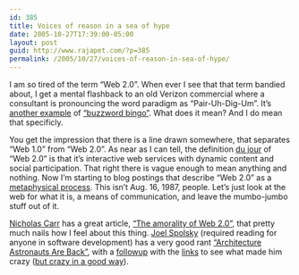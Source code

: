 ```yaml
---
id: 385
title: Voices of reason in a sea of hype
date: 2005-10-27T17:39:00-05:00
layout: post
guid: http://www.rajapet.com/?p=385
permalink: /2005/10/27/voices-of-reason-in-sea-of-hype/
---
```

I am so tired of the term &#8220;Web 2.0&#8221;. When ever I see that that term bandied about, I get a mental flashback to an old Verizon commercial where a consultant is pronouncing the word paradigm as &#8220;Pair-Uh-Dig-Um&#8221;. It&#8217;s [another example](http://www.dack.com/web/bullshit.html "Web Economy Bullshit Generator") of [&#8220;buzzword bingo&#8221;](http://en.wikipedia.org/wiki/Buzzword_bingo "Buzzword Bingo - the game"). What does it mean? And I do mean that specificly. 

You get the impression that there is a line drawn somewhere, that separates &#8220;Web 1.0&#8221; from &#8220;Web 2.0&#8221;. As near as I can tell, the definition [du jour](http://french.about.com/library/motdujour/bl_motdujour.htm) of &#8220;Web 2.0&#8221; is that it&#8217;s interactive web services with dynamic content and social participation. That right there is vague enough to mean anything and nothing. Now I&#8217;m starting to blog postings that describe &#8220;Web 2.0&#8221; as a [metaphysical process](http://uncyclopedia.org/wiki/Hippies "Hippies smell"). This isn&#8217;t Aug. 16, 1987, people. Let&#8217;s just look at the web for what it is, a means of communication, and leave the mumbo-jumbo stuff out of it.

[Nicholas Carr](http://www.roughtype.com/ "Nicholas Carr's blog") has a great article, [&#8220;The amorality of Web 2.0&#8221;](http://www.roughtype.com/cgi-bin/mt-tb.cgi/112 "The amorality of Web 2.0"), that pretty much nails how I feel about this thing. [Joel Spolsky](http://www.joelonsoftware.com/index.html "Joel on software") (required reading for anyone in software development) has a very good rant [&#8220;Architecture Astronauts Are Back&#8221;](http://www.joelonsoftware.com/items/2005/10/21.html "Architecture Astronauts Are Back"), with a [followup](http://www.joelonsoftware.com/items/2005/10/25.html "Joel on software for 10/25/05") with the [links](http://usv.jot.com/WikiHome/PublicWiki/Sessions/Sessions1Fulltranscript/usvsessions1_fulltranscript_ref.doc/!converted/index.html "Union Square Ventures conference transcript") to see what made him crazy ([but crazy in a good way](http://www.time.com/time/archive/preview/0,10987,430834,00.html "odd reference to Crispin Glover")).